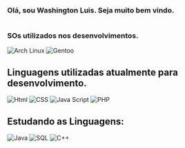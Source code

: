 ### Olá, sou Washington Luis. Seja muito bem vindo.
#
### SOs utilizados nos desenvolvimentos.

![Arch Linux](https://img.shields.io/badge/Arch_Linux-1793D1?style=for-the-badge&logo=arch-linux&logoColor=white) ![Gentoo](https://img.shields.io/badge/Gentoo-54487A?style=for-the-badge&logo=gentoo&logoColor=white) 
## Linguagens utilizadas atualmente para desenvolvimento.
![Html](https://img.shields.io/badge/HTML5-E34F26?style=for-the-badge&logo=html5&logoColor=white) ![CSS](https://img.shields.io/badge/CSS3-1572B6?style=for-the-badge&logo=css3&logoColor=white) ![Java Script](https://img.shields.io/badge/JavaScript-323330?style=for-the-badge&logo=javascript&logoColor=F7DF1E) ![PHP](https://img.shields.io/badge/PHP-777BB4?style=for-the-badge&logo=php&logoColor=white)

## Estudando as Linguagens:
![Java](https://img.shields.io/badge/Java-ED8B00?style=for-the-badge&logo=openjdk&logoColor=white) ![SQL](https://img.shields.io/badge/MariaDB-003545?style=for-the-badge&logo=mariadb&logoColor=white) ![C++](https://img.shields.io/badge/C%2B%2B-00599C?style=for-the-badge&logo=c%2B%2B&logoColor=white) 

<!--![Wasluissp GitHub stats](https://github-readme-stats.vercel.app/api?username=wasluissp&show_icons=true&theme=transparent&hide=contribs,prs&hide_border=true)-->
